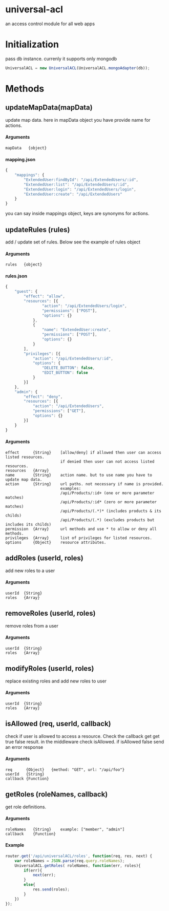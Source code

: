 # universal-acl
an access control module for all web apps

# Initialization
pass db instance. currenly it supports only mongodb
```javascript
UniversalACL = new UniversalACL(UniversalACL.mongoAdapter(db));
```

# Methods
## updateMapData(mapData)
update map data. here in mapData object you have provide name for actions.
#### Arguments
```
mapData   {object}
```
#### mapping.json
```javascript
{
    "mappings": {
        "ExtendedUser:findById": "/api/ExtendedUsers/:id",
        "ExtendedUser:list": "/api/ExtendedUsers/:id",
        "ExtendedUser:login": "/api/ExtendedUsers/login",
        "ExtendedUser:create": "/api/ExtendedUsers"
    }
}
```
you can say inside mappings object, keys are synonyms for actions.

## updateRules (rules)
add / update set of rules. Below see the example of rules object 
#### Arguments
```
rules   {object}
```
#### rules.json
```javascript
{
    "guest": {
        "effect": "allow",
        "resources": [{
                "action": "/api/ExtendedUsers/login",
                "permissions": ["POST"],
                "options": {}
            },
            {
                "name": "ExtendedUser:create",
                "permissions": ["POST"],
                "options": {}
            }
        ],
        "privileges": [{
            "action": "/api/ExtendedUsers/:id",
            "options": {
                "DELETE_BUTTON": false,
                "EDIT_BUTTON": false
            }
        }]
    },
    "admin": {
        "effect": "deny",
        "resources": [{
            "action": "/api/ExtendedUsers",
            "permissions": ["GET"],
            "options": {}
        }]
    }
}
```
#### Arguments
```
effect      {String}    [allow/deny] if allowed then user can access listed resources.
                        if denied then user can not access listed resources.
resources   {Array}
name        {String}    action name. but to use name you have to update map data.
action      {String}    url paths. not necessary if name is provided.
                        examples: 
                        /api/Products/:id+ (one or more parameter matches)
                        /api/Products/:id* (zero or more parameter matches)
                        /api/Products/(.*)* (includes products & its childs)
                        /api/Products/(.*) (excludes products but includes its childs)
permission  {Array}     url methods and use * to allow or deny all methods.
privileges  {Array}     list of privileges for listed resources.  
options     {Object}    resource attributes.
```

## addRoles (userId, roles) 
add new roles to a user
#### Arguments
```
userId  {String}
roles   {Array}
```

## removeRoles (userId, roles)
remove roles from a user
#### Arguments
```
userId  {String}
roles   {Array}
```

## modifyRoles (userId, roles)
replace existing roles and add new roles to user
#### Arguments
```
userId  {String}
roles   {Array}
```

## isAllowed (req, userId, callback)
check if user is allowed to access a resource. Check the callback get get true false result. in the middleware check isAllowed. if isAllowed false send an error response
#### Arguments
```
req      {Object}   {method: "GET", url: "/api/foo"}
userId   {String}
callback {Function}
```

## getRoles (roleNames, callback)
get role definitions.
#### Arguments
```
roleNames   {String}    example: ["member", "admin"]
callback    {Function}
```
#### Example
```javascript
router.get('/api/universalACL/roles', function(req, res, next) {
    var roleNames = JSON.parse(req.query.roleNames);
    UniversalACL.getRoles( roleNames, function(err, roles){
        if(err){
            next(err);
        }
        else{
            res.send(roles);
        }
    })
});
```